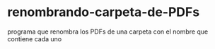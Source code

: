 # renombrando-carpeta-de-PDFs
programa que renombra los PDFs de una carpeta con el nombre que contiene cada uno

